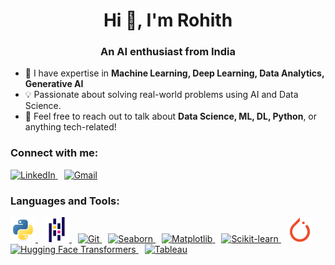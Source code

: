 <h1 align="center">Hi 👋, I'm Rohith</h1>
<h3 align="center">An AI enthusiast from India</h3>

- 🌱 I have expertise in **Machine Learning, Deep Learning, Data Analytics, Generative AI**
- 💡 Passionate about solving real-world problems using AI and Data Science.
- 💬 Feel free to reach out to talk about **Data Science, ML, DL, Python**, or anything tech-related!

<h3 align="left">Connect with me:</h3>
<div align="left">
  <a href="https://www.linkedin.com/in/rohith-siddi-4a57241a3/" target="_blank" style="margin-right: 10px;">
    <img src="https://raw.githubusercontent.com/rahuldkjain/github-profile-readme-generator/master/src/images/icons/Social/linked-in-alt.svg" alt="LinkedIn" height="30" width="40" />
  </a>
  <a href="mailto:rohithsiddi7@gmail.com" target="_blank" style="margin-right: 10px;">
    <img src="https://cdn-icons-png.flaticon.com/512/281/281769.png" alt="Gmail" height="30" width="40" />
  </a>
</div>

<h3 align="left">Languages and Tools:</h3>
<div align="left">
  <a href="https://www.python.org" target="_blank" rel="noreferrer" style="margin-right: 10px;">
    <img src="https://raw.githubusercontent.com/devicons/devicon/master/icons/python/python-original.svg" alt="Python" width="40" height="40"/>
  </a>
  <a href="https://pandas.pydata.org/" target="_blank" rel="noreferrer" style="margin-right: 10px;">
    <img src="https://raw.githubusercontent.com/devicons/devicon/master/icons/pandas/pandas-original.svg" alt="Pandas" width="40" height="40"/>
  </a>
  <a href="https://git-scm.com/" target="_blank" rel="noreferrer" style="margin-right: 10px;">
    <img src="https://www.vectorlogo.zone/logos/git-scm/git-scm-icon.svg" alt="Git" width="40" height="40"/>
  </a>
  <a href="https://seaborn.pydata.org/" target="_blank" rel="noreferrer" style="margin-right: 10px;">
    <img src="https://seaborn.pydata.org/_images/logo-mark-lightbg.svg" alt="Seaborn" width="40" height="40"/>
  </a>
  <a href="https://matplotlib.org/" target="_blank" rel="noreferrer" style="margin-right: 10px;">
    <img src="https://upload.wikimedia.org/wikipedia/commons/8/84/Matplotlib_icon.svg" alt="Matplotlib" width="40" height="40"/>
  </a>
  <a href="https://scikit-learn.org/" target="_blank" rel="noreferrer" style="margin-right: 10px;">
    <img src="https://upload.wikimedia.org/wikipedia/commons/0/05/Scikit_learn_logo_small.svg" alt="Scikit-learn" width="40" height="40"/>
  </a>
  <a href="https://pytorch.org/" target="_blank" rel="noreferrer" style="margin-right: 10px;">
    <img src="https://raw.githubusercontent.com/devicons/devicon/master/icons/pytorch/pytorch-original.svg" alt="PyTorch" width="40" height="40"/>
  </a>
  <a href="https://huggingface.co/transformers/" target="_blank" rel="noreferrer" style="margin-right: 10px;">
    <img src="https://huggingface.co/datasets/huggingface/brand-assets/resolve/main/hf-logo.png" alt="Hugging Face Transformers" width="40" height="40"/>
  </a>
  <a href="https://www.tableau.com/" target="_blank" rel="noreferrer" style="margin-right: 10px;">
    <img src="https://cdn.iconscout.com/icon/free/png-256/free-tableau-3521416-2945010.png" alt="Tableau" width="40" height="40"/>
  </a>
</div>
